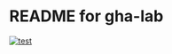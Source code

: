 # README for gha-lab

[![test](https://github.com/joshuanunn/gha-lab/actions/workflows/test.yaml/badge.svg)](https://github.com/joshuanunn/gha-lab/actions/workflows/test.yaml)
